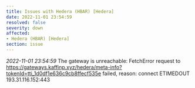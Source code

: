 ```yaml
---
title: Issues with Hedera (HBAR) [Hedera]
date: 2022-11-01 23:54:59
resolved: false
severity: down
affected:
- Hedera (HBAR) [Hedera]
section: issue
---
```


*2022-11-01 23:54:59* The gateway is unreachable: FetchError request to https://gateways.kaffinp.xyz/hedera/meta-info?tokenId=tti_1d0df1e636c9cb8ffecf535e failed, reason: connect ETIMEDOUT 193.31.116.152:443